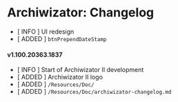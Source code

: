 ﻿# Archiwizator: Changelog

* [ INFO ] UI redesign
* [ ADDED ] `btnPrependDateStamp`


#### v1.100.20363.1837
* [ INFO ] Start of Archiwizator II development
* [ ADDED ] Archiwizator II logo
* [ ADDED ] `/Resources/Doc/`
* [ ADDED ] `/Resources/Doc/archiwizator-changelog.md` 

